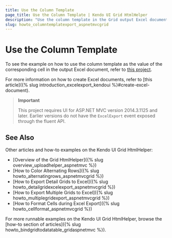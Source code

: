 ```yaml
---
title: Use the Column Template
page_title: Use the Column Template | Kendo UI Grid HtmlHelper
description: "Use the column template in the Grid output Excel document."
slug: howto_columntemplatexport_aspnetmvcgrid
---
```


# Use the Column Template

To see the example on how to use the column template as the value of the corresponding cell in the output Excel document, refer to [this project](https://github.com/telerik/ui-for-aspnet-mvc-examples/tree/master/grid/column-template-excel).

For more information on how to create Excel documents, refer to [this article]({% slug introduction_excelexport_kendoui %}#create-excel-document).

> **Important**
>
> This project requires UI for ASP.NET MVC version 2014.3.1125 and later. Earlier versions do not have the `ExcelExport` event exposed through the fluent API.

## See Also

Other articles and how-to examples on the Kendo UI Grid HtmlHelper:

* [Overview of the Grid HtmlHelper]({% slug overview_uploadhelper_aspnetmvc %})
* [How to Color Alternating Rows]({% slug howto_alternatingrows_aspnetmvcgrid %})
* [How to Export Detail Grids to Excel]({% slug howto_detailgridexcelexport_aspnetmvcgrid %})
* [How to Export Multiple Grids to Excel]({% slug howto_multiplegridexport_aspnetmvcgrid %})
* [How to Format Cells during Excel Export]({% slug howto_cellformat_aspnetmvcgrid %})

For more runnable examples on the Kendo UI Grid HtmlHelper, browse the [how-to section of articles]({% slug howto_bindgridtodatatable_gridaspnetmvc %}).
